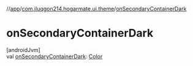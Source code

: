 //[app](../../index.md)/[com.jluqgon214.hogarmate.ui.theme](index.md)/[onSecondaryContainerDark](on-secondary-container-dark.md)

# onSecondaryContainerDark

[androidJvm]\
val [onSecondaryContainerDark](on-secondary-container-dark.md): [Color](https://developer.android.com/reference/kotlin/androidx/compose/ui/graphics/Color.html)
